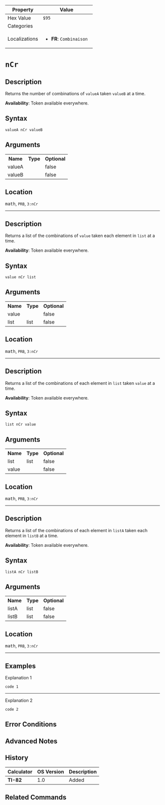 | Property      | Value |
|---------------|-------|
| Hex Value     | `$95`|
| Categories    | <ul></ul> |
| Localizations | <ul><li><b>FR</b>: `Combinaison `</li></ul> |

# ` nCr `

## Description
Returns the number of combinations of `valueA` taken `valueB` at a time.


<b>Availability</b>: Token available everywhere.

## Syntax
`valueA nCr valueB`

## Arguments
<table>
<tr><th>Name</th><th>Type</th><th>Optional</th></tr>

<tr><td>valueA</td><td></td><td>false</td></tr>

<tr><td>valueB</td><td></td><td>false</td></tr>

</table>

## Location
<kbd>math</kbd>, `PRB`, `3:nCr`
<hr>

## Description
Returns a list of the combinations of `value` taken each element in `list` at a time.


<b>Availability</b>: Token available everywhere.

## Syntax
`value nCr list`

## Arguments
<table>
<tr><th>Name</th><th>Type</th><th>Optional</th></tr>

<tr><td>value</td><td></td><td>false</td></tr>

<tr><td>list</td><td>list</td><td>false</td></tr>

</table>

## Location
<kbd>math</kbd>, `PRB`, `3:nCr`
<hr>

## Description
Returns a list of the combinations of each element in `list` taken `value` at a time.


<b>Availability</b>: Token available everywhere.

## Syntax
`list nCr value`

## Arguments
<table>
<tr><th>Name</th><th>Type</th><th>Optional</th></tr>

<tr><td>list</td><td>list</td><td>false</td></tr>

<tr><td>value</td><td></td><td>false</td></tr>

</table>

## Location
<kbd>math</kbd>, `PRB`, `3:nCr`
<hr>

## Description
Returns a list of the combinations of each element in `listA` taken each element in `listB` at a time.


<b>Availability</b>: Token available everywhere.

## Syntax
`listA nCr listB`

## Arguments
<table>
<tr><th>Name</th><th>Type</th><th>Optional</th></tr>

<tr><td>listA</td><td>list</td><td>false</td></tr>

<tr><td>listB</td><td>list</td><td>false</td></tr>

</table>

## Location
<kbd>math</kbd>, `PRB`, `3:nCr`
<hr>

## Examples

Explanation 1
```ti-basic
code 1
```
---
Explanation 2
```ti-basic
code 2
```

## Error Conditions


## Advanced Notes


## History
| Calculator | OS Version | Description |
|------------|------------|-------------|
| <b>TI-82</b> | 1.0 | Added

## Related Commands

    